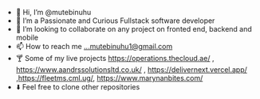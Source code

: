 - 👋 Hi, I’m @mutebinuhu
- 👀 I’m a Passionate and Curious Fullstack software developer
- 💞️ I’m looking to collaborate on any project on fronted end, backend and mobile
- 📫 How to reach me ...mutebinuhu1@gmail.com 
- 🍸 Some of my live projects https://operations.thecloud.ae/ , https://www.aandrssolutionsltd.co.uk/ , https://delivernext.vercel.app/ ,https://fleetms.cml.ug/, https://www.marynanbites.com/
- ⬇️ Feel free to clone other repositories
<!---
mutebinuhu/mutebinuhu is a ✨ special ✨ repository because its `README.md` (this file) appears on your GitHub profile.
You can click the Preview link to take a look at your changes.
--->
